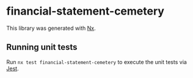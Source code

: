 # financial-statement-cemetery

This library was generated with [Nx](https://nx.dev).

## Running unit tests

Run `nx test financial-statement-cemetery` to execute the unit tests via [Jest](https://jestjs.io).

